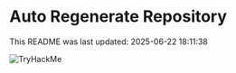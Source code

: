 # Auto Regenerate Repository

This README was last updated: 2025-06-22 18:11:38

 ![TryHackMe](https://tryhackme.com/badge/533634)